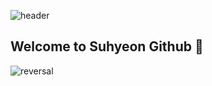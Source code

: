 ![header](https://capsule-render.vercel.app/api?type=Waving&color=0:FFC0CB,100:FF69B4&text=RECT&fontAlign=30&fontSize=30&desc=Use%20theme&descAlign=60&descAlignY=50&theme=radical)
## Welcome to Suhyeon Github 👋

![reversal](https://capsule-render.vercel.app/api?type=rect)
